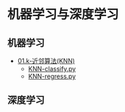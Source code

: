 # 机器学习与深度学习

## 机器学习
- [01.k-近邻算法(KNN)](https://blog.csdn.net/wc781708249/article/details/103874381)
	- [KNN-classify.py](./ML/KNN/KNN-classify.py)
	- [KNN-regress.py](./ML/KNN/KNN-regress.py)

## 深度学习
